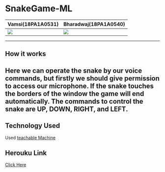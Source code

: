 # SnakeGame-ML

|Vamsi(18PA1A0531)|Bharadwaj(18PA1A0540)|
|---|---|
![](http://learncodeonline.in/mascot.png)   |  ![](http://learncodeonline.in/mascot.png)|    
---
## How it works

Here we can operate the snake by our voice commands, but firstly we should give permission to access our microphone. If the snake touches the borders of the window the game will end automatically. The commands to control the snake are UP, DOWN, RIGHT, and LEFT.
---

## Technology Used
  Used [teachable Machine](https://teachablemachine.withgoogle.com/)
  
## Herouku Link
  [Click Here](https://snakegameml.herokuapp.com/index.html)
